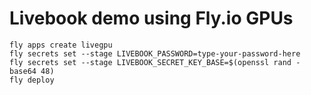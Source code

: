 # Livebook demo using Fly.io GPUs

```
fly apps create livegpu
fly secrets set --stage LIVEBOOK_PASSWORD=type-your-password-here
fly secrets set --stage LIVEBOOK_SECRET_KEY_BASE=$(openssl rand -base64 48)
fly deploy
```
